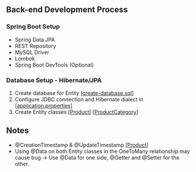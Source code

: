 ## Back-end Development Process

### Spring Boot Setup
- Spring Data JPA
- REST Repository
- MySQL Driver
- Lombok
- Spring Boot DevTools (Optional)

### Database Setup - Hibernate/JPA
1. Create database for Entity 
[[create-database.sql]()]
2. Configure JDBC connection and Hibernate dialect in 
[[application.properties]()]
3. Create Entity classes 
[[Product]()] [[ProductCategory]()]


## Notes
- @CreationTimestamp & @UpdateTimestamp 
[[Product]()]
- Using @Data on both Entity classes in the OneToMany relationship may cause bug -> Use @Data for one side, @Getter and @Setter for the other.


















































